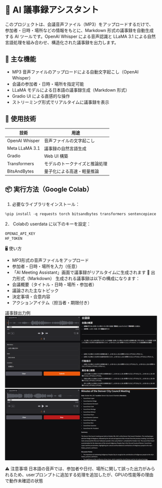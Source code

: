 # 📝 AI 議事録アシスタント

このプロジェクトは、会議音声ファイル（MP3）をアップロードするだけで、参加者・日時・場所などの情報をもとに、Markdown 形式の議事録を自動生成する AI ツールです。OpenAI Whisper による音声認識と LLaMA 3.1 による自然言語処理を組み合わせ、構造化された議事録を出力します。

## 🚀 主な機能

- MP3 音声ファイルのアップロードによる自動文字起こし（OpenAI Whisper）
- 会議の参加者・日時・場所を指定可能
- LLaMA モデルによる日本語の議事録生成（Markdown 形式）
- Gradio UI による直感的な操作
- ストリーミング形式でリアルタイムに議事録を表示

## 🧠 使用技術

| 技術           | 用途                           |
| -------------- | ------------------------------ |
| OpenAI Whisper | 音声ファイルの文字起こし       |
| Meta LLaMA 3.1 | 議事録の自然言語生成           |
| Gradio         | Web UI 構築                    |
| Transformers   | モデルのトークナイズと推論処理 |
| BitsAndBytes   | 量子化による高速・軽量推論     |

## 📦 実行方法（Google Colab）

1. 必要なライブラリをインストール：

```python
%pip install -q requests torch bitsandbytes transformers sentencepiece accelerate openai httpx==0.28.1 gradio
```
2． Colabの userdata に以下のキーを設定：
```bash
OPENAI_API_KEY
HF_TOKEN
```
🖥️ 使い方
- MP3形式の音声ファイルをアップロード
- 参加者・日時・場所を入力（任意）
- 「AI Meeting Assistant」画面で議事録がリアルタイムに生成されます
📄 出力形式（Markdown）
生成される議事録は以下の構成になります：
- 会議概要（タイトル・日時・場所・参加者）
- 議論された主なトピック
- 決定事項・合意内容
- アクションアイテム（担当者・期限付き）

議事録出力例
![alt text](image.png)
![alt text](image-1.png)


⚠️ 注意事項
日本語の音声では、参加者や日付、場所に関して誤った出力がみられるため、userプロンプトに追加する処理を追加したが、GPUの性能等の理由で動作未確認の状態

